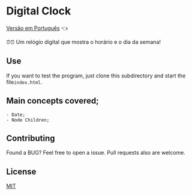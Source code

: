 # Digital Clock

<a href="https://github.com/ItaloPussi/simpleProjectsJS/blob/master/digitalClock/readme.pt.md">Versão em Português</a> 👈

⏰⏰ Um relógio digital que mostra o horário e o dia da semana!

## Use

If you want to test the program, just clone this subdirectory and start the file```index.html```.

## Main concepts covered;
	- Date;
    - Node Children;

## Contributing
Found a BUG? Feel free to open a issue. Pull requests also are welcome.

## License
[MIT](https://choosealicense.com/licenses/mit/)